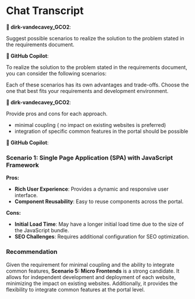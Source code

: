 # Chat Transcript

**👤 dirk-vandecavey_GCO2**:

   Suggest possible scenarios to realize the solution to the problem stated in the
   requirements document.

**🤖 GitHub Copilot**:

   To realize the solution to the problem stated in the requirements document, you
   can consider the following scenarios:

   Each of these scenarios has its own advantages and trade-offs. Choose the one
   that best fits your requirements and development environment.

**👤 dirk-vandecavey_GCO2**:

   Provide pros and cons for each approach.
   - minimal coupling ( no impact on existing websites is preferred)
   - integration of specific common features in the portal should be possible

**🤖 GitHub Copilot**:

   ### Scenario 1: Single Page Application (SPA) with JavaScript Framework

   **Pros:**
   - **Rich User Experience**: Provides a dynamic and responsive user interface.
   - **Component Reusability**: Easy to reuse components across the portal.

   **Cons:**
   - **Initial Load Time**: May have a longer initial load time due to the size of the JavaScript bundle.
   - **SEO Challenges**: Requires additional configuration for SEO optimization.

   ### Recommendation
   Given the requirement for minimal coupling and the ability to integrate common
   features,
   **Scenario 5: Micro Frontends** is a strong candidate. It allows for independent
   development and deployment of each website, minimizing the impact on existing
   websites. Additionally, it provides the flexibility to integrate common features
   at the portal level.
